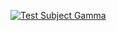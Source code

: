 [![Test Subject Gamma][featured image]](content/games/test-subject-gamma)

[featured image]: //mkv25.net/ludum/ld25/release/screenshot_gamestart.png
